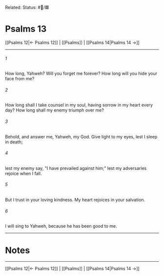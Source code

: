 Related:
Status: #📖/🟥
# Psalms 13

[[Psalms 12|← Psalms 12]] | [[Psalms]] | [[Psalms 14|Psalms 14 →]]
***



###### 1 
How long, Yahweh? Will you forget me forever? How long will you hide your face from me? 

###### 2 
How long shall I take counsel in my soul, having sorrow in my heart every day? How long shall my enemy triumph over me? 

###### 3 
Behold, and answer me, Yahweh, my God. Give light to my eyes, lest I sleep in death; 

###### 4 
lest my enemy say, "I have prevailed against him;" lest my adversaries rejoice when I fall. 

###### 5 
But I trust in your loving kindness. My heart rejoices in your salvation. 

###### 6 
I will sing to Yahweh, because he has been good to me.

---
# Notes


***
[[Psalms 12|← Psalms 12]] | [[Psalms]] | [[Psalms 14|Psalms 14 →]]
